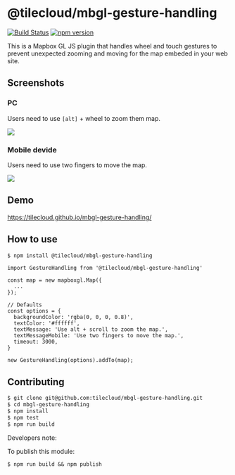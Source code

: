 # @tilecloud/mbgl-gesture-handling

[![Build Status](https://travis-ci.org/tilecloud/mbgl-gesture-handling.svg?branch=master)](https://travis-ci.org/tilecloud/mbgl-gesture-handling)
[![npm version](https://badge.fury.io/js/%40tilecloud%2Fmbgl-gesture-handling.svg)](https://badge.fury.io/js/%40tilecloud%2Fmbgl-gesture-handling)

This is a Mapbox GL JS plugin that handles wheel and touch gestures to prevent unexpected zooming and moving for the map embeded in your web site.

## Screenshots

### PC

Users need to use `[alt]` + wheel to zoom them map.

![](https://www.evernote.com/l/ABV-KmK0NkVCQKskoYvAAFrBrepOXzi4XREB/image.png)

### Mobile devide

Users need to use two fingers to move the map.

![](https://www.evernote.com/l/ABU4Ifeia7JOoLdhguNhqw4MOsGev5mdILcB/image.png)

## Demo

https://tilecloud.github.io/mbgl-gesture-handling/

## How to use

```bash
$ npm install @tilecloud/mbgl-gesture-handling
```

```node
import GestureHandling from '@tilecloud/mbgl-gesture-handling'

const map = new mapboxgl.Map({
  ...
});

// Defaults
const options = {
  backgroundColor: 'rgba(0, 0, 0, 0.8)',
  textColor: '#ffffff',
  textMessage: 'Use alt + scroll to zoom the map.',
  textMessageMobile: 'Use two fingers to move the map.',
  timeout: 3000,
}

new GestureHandling(options).addTo(map);
```

## Contributing

```bash
$ git clone git@github.com:tilecloud/mbgl-gesture-handling.git
$ cd mbgl-gesture-handling
$ npm install
$ npm test
$ npm run build
```

Developers note:

To publish this module:

```
$ npm run build && npm publish
```
